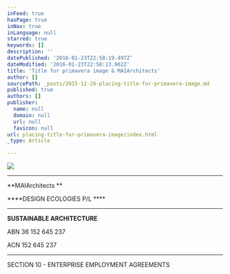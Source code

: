 ```yaml
---
inFeed: true
hasPage: true
inNav: true
inLanguage: null
starred: true
keywords: []
description: ''
datePublished: '2016-01-23T22:58:19.497Z'
dateModified: '2016-01-23T22:58:13.902Z'
title: 'Title for primavera image & MAIArchitects'
author: []
sourcePath: _posts/2015-12-28-placing-title-for-primavera-image.md
published: true
authors: []
publisher:
  name: null
  domain: null
  url: null
  favicon: null
url: placing-title-for-primavera-image/index.html
_type: Article

---
```

![](https://the-grid-user-content.s3-us-west-2.amazonaws.com/4fb44935-9791-4e84-8bec-d9656e9da2be.jpg)

****

**MAIArchitects **

****DESIGN ECOLOGIES P/L ****

****

**SUSTAINABLE ARCHITECTURE**

ABN 36 152 645 237

ACN 152 645 237

****

SECTION 10 - ENTERPRISE EMPLOYMENT AGREEMENTS